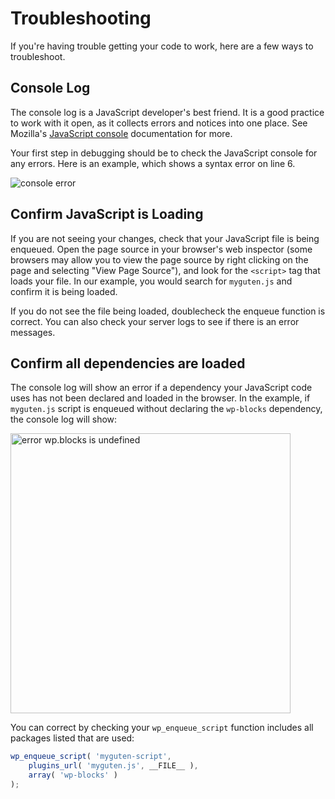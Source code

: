 # Troubleshooting

If you're having trouble getting your code to work, here are a few ways to troubleshoot.

## Console Log

The console log is a JavaScript developer's best friend. It is a good practice to work with it open, as it collects errors and notices into one place. See Mozilla's [JavaScript console](https://developer.mozilla.org/en-US/docs/Learn/Common_questions/What_are_browser_developer_tools#The_JavaScript_console) documentation for more.

Your first step in debugging should be to check the JavaScript console for any errors. Here is an example, which shows a syntax error on line 6.

![console error](../../../../../docs/designers-developers/developers/tutorials/javascript/console-error.png)

## Confirm JavaScript is Loading

If you are not seeing your changes, check that your JavaScript file is being enqueued. Open the page source in your browser's web inspector (some browsers may allow you to view the page source by right clicking on the page and selecting "View Page Source"), and look for the `<script>` tag that loads your file. In our example, you would search for `myguten.js` and confirm it is being loaded.

If you do not see the file being loaded, doublecheck the enqueue function is correct. You can also check your server logs to see if there is an error messages.

## Confirm all dependencies are loaded

The console log will show an error if a dependency your JavaScript code uses has not been declared and loaded in the browser. In the example, if `myguten.js` script is enqueued without declaring the `wp-blocks` dependency, the console log will show:

<img src="../../../../../docs/designers-developers/developers/tutorials/javascript/error-blocks-undefined.png" width=448 title="error wp.blocks is undefined"/>

You can correct by checking your `wp_enqueue_script` function includes all packages listed that are used:

```js
wp_enqueue_script( 'myguten-script',
	plugins_url( 'myguten.js', __FILE__ ),
	array( 'wp-blocks' )
);
```

